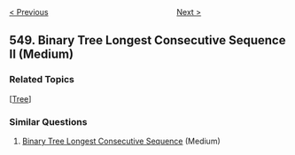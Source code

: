 <!--|This file generated by command(leetcode description); DO NOT EDIT.    |-->
<!--+----------------------------------------------------------------------+-->
<!--|@author    Openset <openset.wang@gmail.com>                           |-->
<!--|@link      https://github.com/openset                                 |-->
<!--|@home      https://github.com/openset/leetcode                        |-->
<!--+----------------------------------------------------------------------+-->

[< Previous](https://github.com/openset/leetcode/tree/master/problems/split-array-with-equal-sum "Split Array with Equal Sum")
　　　　　　　　　　　　　　　　
[Next >](https://github.com/openset/leetcode/tree/master/problems/student-attendance-record-i "Student Attendance Record I")

## 549. Binary Tree Longest Consecutive Sequence II (Medium)



### Related Topics
  [[Tree](https://github.com/openset/leetcode/tree/master/tag/tree/README.md)]

### Similar Questions
  1. [Binary Tree Longest Consecutive Sequence](https://github.com/openset/leetcode/tree/master/problems/binary-tree-longest-consecutive-sequence) (Medium)
